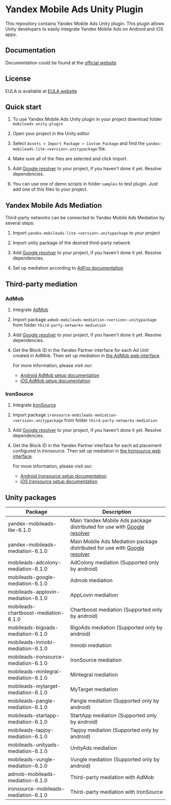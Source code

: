 # Yandex Mobile Ads Unity Plugin

This repository contains Yandex Mobile Ads Unity plugin. This plugin allows Unity developers to easily integrate Yandex
Mobile Ads on Android and iOS apps.

## Documentation

Documentation could be found at the [official website][DOCUMENTATION]

## License

EULA is available at [EULA website][LICENSE]

## Quick start

1. To use Yandex Mobile Ads Unity plugin in your project download folder `mobileads-unity-plugin`

2. Open your project in the Unity editor

3. Select `Assets > Import Package > Custom Package` and find the `yandex-mobileads-lite-<version>.unitypackage` file.

4. Make sure all of the files are selected and click Import.

5. Add [Google resolver] to your project, if you haven't done it yet. Resolve dependencies.

6. You can use one of demo scripts in folder `samples` to test plugin. Just add one of this files to your project.

## Yandex Mobile Ads Mediation

Third-party networks can be connected to Yandex Mobile Ads Mediation by several steps:

1. Import `yandex-mobileads-lite-<version>.unitypackage` to your project

2. Import unity package of the desired third-party network

3. Add [Google resolver] to your project, if you haven't done it yet. Resolve dependencies.

4. Set up mediation according
   to [AdFox documentation](https://yandex.com/dev/mobile-ads/doc/plugins/unity/mob-mediation/list-network-docpage/)

## Third-party mediation

### AdMob

1. Integrate [AdMob](https://developers.google.com/admob/unity/start)

2. Import package `admob-mobileads-mediation-<version>.unitypackage` from folder `third-party-networks-mediation`

3. Add [Google resolver] to your project, if you haven't done it yet. Resolve dependencies.

4. Get the Block ID in the Yandex Partner interface for each Ad Unit created in AdMob. Then set up mediation
   in [the AdMob web interface](https://apps.admob.com).

   For more information, please visit our:
    * [Android AdMob setup documentation](https://yandex.ru/support2/mobile-ads/en/dev/android/admob-third)
    * [iOS AdMob setup documentation](https://yandex.ru/support2/mobile-ads/en/dev/ios/admob-third)

### IronSource

1. Integrate [IronSource](https://developers.is.com/ironsource-mobile/unity/unity-plugin/)

2. Import package `ironsource-mobileads-mediation-<version>.unitypackage` from folder `third-party-networks-mediation`

3. Add [Google resolver] to your project, if you haven't done it yet. Resolve dependencies.

4. Get the Block ID in the Yandex Partner interface for each ad placement configured in Ironsource. Then set up
   mediation in [the Ironsource web interface](https://platform.ironsrc.com/partners/dashboard).

   For more information, please visit our:
    * [Android Ironsource setup documentation](https://yandex.com/support2/mobile-ads/en/dev/android/ironsource-third)
    * [iOS Ironsource setup documentation](https://yandex.com/support2/mobile-ads/en/dev/ios/ironsource-third)

## Unity packages

| Package                              | Description                                                                  |
|--------------------------------------|------------------------------------------------------------------------------|
| yandex-mobileads-lite-6.1.0          | Main Yandex Mobile Ads package distributed for use with [Google resolver]    |
| yandex-mobileads-mediation-6.1.0     | Main Mobile Ads Mediation package distributed for use with [Google resolver] |
| mobileads-adcolony-mediation-6.1.0   | AdColony mediation (Supported only by android)                               |
| mobileads-google-mediation-6.1.0     | Admob mediation                                                              |
| mobileads-applovin-mediation-6.1.0   | AppLovin mediation                                                           |
| mobileads-chartboost-mediation-6.1.0 | Chartboost mediation (Supported only by android)                             |
| mobileads-bigoads-mediation-6.1.0    | BigoAds mediation (Supported only by android)                                |
| mobileads-inmobi-mediation-6.1.0     | Inmobi mediation                                                             |
| mobileads-ironsource-mediation-6.1.0 | IronSource mediation                                                         |
| mobileads-mintegral-mediation-6.1.0  | Mintegral mediation                                                          |
| mobileads-mytarget-mediation-6.1.0   | MyTarget mediation                                                           |
| mobileads-pangle-mediation-6.1.0     | Pangle mediation (Supported only by android)                                 |
| mobileads-startapp-mediation-6.1.0   | StartApp mediation (Supported only by android)                               |
| mobileads-tapjoy-mediation-6.1.0     | Tapjoy mediation (Supported only by android)                                 |
| mobileads-unityads-mediation-6.1.0   | UnityAds mediation                                                           |
| mobileads-vungle-mediation-6.1.0     | Vungle mediation (Supported only by android)                                 |
| admob-mobileads-mediation-6.1.0      | Third-party mediation with AdMob                                             |
| ironsource-mobileads-mediation-6.1.0 | Third-party mediation with IronSource                                        |

[Google resolver]: https://github.com/googlesamples/unity-jar-resolver

[DOCUMENTATION]: https://yandex.ru/support2/mobile-ads/ru/dev/unity

[LICENSE]: https://legal.yandex.com/partner_ch/
